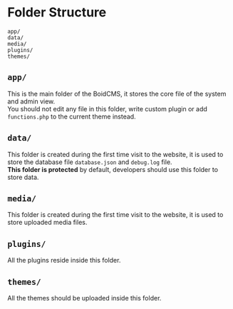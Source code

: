 # Folder Structure

```plain
app/
data/
media/
plugins/
themes/
```

## `app/`
This is the main folder of the BoidCMS, it stores the core file of the system and admin view.      
You should not edit any file in this folder, write custom plugin or add `functions.php` to the current theme instead.     


## `data/`
This folder is created during the first time visit to the website, it is used to store the database file `database.json` and `debug.log` file.      
**This folder is protected** by default, developers should use this folder to store data.     


## `media/`
This folder is created during the first time visit to the website, it is used to store uploaded media files.        


## `plugins/`
All the plugins reside inside this folder.     


## `themes/`
All the themes should be uploaded inside this folder.



